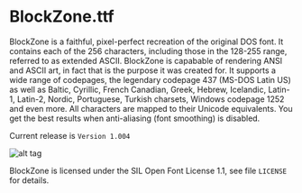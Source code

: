 BlockZone.ttf
===============

BlockZone is a faithful, pixel-perfect recreation of the original DOS font. It contains each of the 256 characters, including those in the 128-255 range, referred to as extended ASCII. BlockZone is capabable of rendering ANSI and ASCII art, in fact that is the purpose it was created for. It supports a wide range of codepages, the legendary codepage 437 (MS-DOS Latin US) as well as Baltic, Cyrillic, French Canadian, Greek, Hebrew, Icelandic, Latin-1, Latin-2, Nordic, Portuguese, Turkish charsets, Windows codepage 1252 and even more. All characters are mapped to their Unicode equivalents. You get the best results when anti-aliasing (font smoothing) is disabled.

Current release is `Version 1.004`

![alt tag](https://raw.githubusercontent.com/ansilove/BlockZone/master/screenshots/x-wing.png)

BlockZone is licensed under the SIL Open Font License 1.1, see file `LICENSE` for details.
